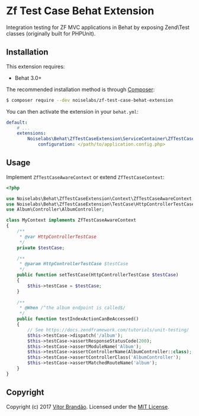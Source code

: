 # Zf Test Case Behat Extension

Integration testing for ZF MVC applications in Behat by exposing Zend\Test classes (originally built for PHPUnit).

Installation
------------

This extension requires:

* Behat 3.0+

The recommended installation method is through [Composer](http://getcomposer.org):

```bash
$ composer require --dev noiselabs/zf-test-case-behat-extension
```

You can then activate the extension in your ``behat.yml``:

```yaml
default:
    # ...
    extensions:
        Noiselabs\Behat\ZfTestCaseExtension\ServiceContainer\ZfTestCaseExtension:
            configuration: </path/to/application.config.php>
```

## Usage

Implement `ZfTestCaseAwareContext` or extend `ZfTestCaseContext`:

```php
<?php

use Noiselabs\Behat\ZfTestCaseExtension\Context\ZfTestCaseAwareContext;
use Noiselabs\Behat\ZfTestCaseExtension\TestCase\HttpControllerTestCase;
use Album\Controller\AlbumController;

class MyContext implements ZfTestCaseAwareContext
{
    /**
     * @var HttpControllerTestCase
     */
    private $testCase;

    /**
     * @param HttpControllerTestCase $testCase
     */
    public function setTestCase(HttpControllerTestCase $testCase)
    {
        $this->testCase = $testCase;
    }
    
    /**
     * @When /^the album endpoint is called$/
     */
    public function testIndexActionCanBeAccessed()
    {
        // See https://docs.zendframework.com/tutorials/unit-testing/
        $this->testCase->dispatch('/album');
        $this->testCase->assertResponseStatusCode(200);
        $this->testCase->assertModuleName('Album');
        $this->testCase->assertControllerName(AlbumController::class);
        $this->testCase->assertControllerClass('AlbumController');
        $this->testCase->assertMatchedRouteName('album');
    }
}

```

## Copyright
   
Copyright (c) 2017 [Vítor Brandão](https://noiselabs.io). Licensed under the [MIT License](LICENSE).
